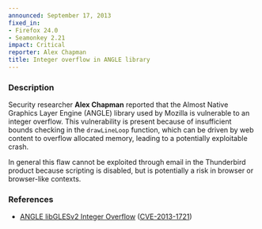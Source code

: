 ```yaml
---
announced: September 17, 2013
fixed_in:
- Firefox 24.0
- Seamonkey 2.21
impact: Critical
reporter: Alex Chapman
title: Integer overflow in ANGLE library
---
```


<h3>Description</h3>

<p>Security researcher <strong>Alex Chapman</strong> reported that the Almost
Native Graphics Layer Engine (ANGLE) library used by Mozilla is vulnerable to an
integer overflow. This vulnerability is present because of insufficient bounds
checking in the <code>drawLineLoop</code> function, which can be driven by web
content to overflow allocated memory, leading to a potentially exploitable
crash.
</p>

<p class="note">In general this flaw cannot be exploited through email in the
Thunderbird product because scripting is disabled, but is potentially a risk in
browser or browser-like contexts.</p>


<h3>References</h3>

<ul>
  <li><a href="https://bugzilla.mozilla.org/show_bug.cgi?id=890277">
       ANGLE libGLESv2 Integer Overflow</a> (<a href="http://cve.mitre.org/cgi-bin/cvename.cgi?name=CVE-2013-1721" class="ex-ref">CVE-2013-1721</a>)</li>
</ul>



